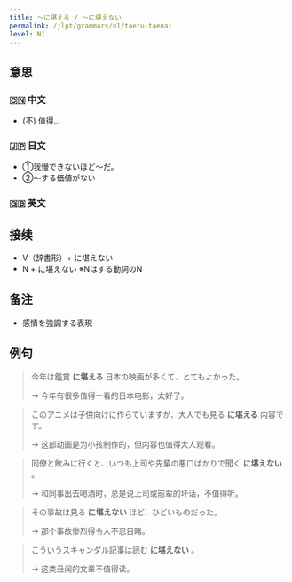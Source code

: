 ```yaml
---
title: 〜に堪える / 〜に堪えない
permalink: /jlpt/grammars/n1/taeru-taenai
level: N1
---
```


## 意思

### 🇨🇳 中文

- (不) 值得...

### 🇯🇵 日文

- ①我慢できないほど〜だ。
- ②〜する価値がない

### 🇬🇧 英文


## 接续

- V（辞書形）+ に堪えない
- N + に堪えない ※Nはする動詞のN

## 备注

- 感情を強調する表現

## 例句

> 今年は鑑賞 **に堪える** 日本の映画が多くて、とてもよかった。
>
> → 今年有很多值得一看的日本电影，太好了。

> このアニメは子供向けに作らていますが、大人でも見る **に堪える** 内容です。
>
> → 这部动画是为小孩制作的，但内容也值得大人观看。

> 同僚と飲みに行くと、いつも上司や先輩の悪口ばかりで聞く **に堪えない** 。
>
> → 和同事出去喝酒时，总是说上司或前辈的坏话，不值得听。

> その事故は見る **に堪えない** ほど、ひどいものだった。
>
> → 那个事故惨烈得令人不忍目睹。

> こういうスキャンダル記事は読む **に堪えない** 。
>
> → 这类丑闻的文章不值得读。

